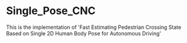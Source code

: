 # Single_Pose_CNC
This is the implementation of 'Fast Estimating Pedestrian Crossing State Based on Single 2D Human Body Pose for Autonomous Driving'
